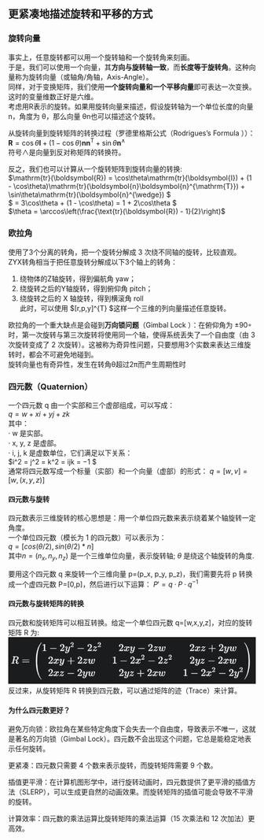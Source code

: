 ## 更紧凑地描述旋转和平移的方式

### 旋转向量
事实上，任意旋转都可以用一个旋转轴和一个旋转角来刻画。  
于是，我们可以使用一个向量，其**方向与旋转轴一致**，而**长度等于旋转角**。这种向量称为旋转向量（或轴角/角轴，Axis-Angle）。  
同样，对于变换矩阵，我们使用**一个旋转向量和一个平移向量**即可表达一次变换。这时的变量维数正好是六维。    
考虑用R表示的旋转。如果用旋转向量来描述，假设旋转轴为一个单位长度的向量n，角度为 θ，那么向量 θn也可以描述这个旋转。  
 
从旋转向量到旋转矩阵的转换过程（罗德里格斯公式（Rodrigues’s Formula ））：  
$\boldsymbol{R} = \cos\theta\boldsymbol{I} + (1 - \cos\theta)\boldsymbol{n}\boldsymbol{n}^{\mathrm{T}} + \sin\theta\boldsymbol{n}^{\wedge}$  
符号∧是向量到反对称矩阵的转换符。  
  
反之，我们也可以计算从一个旋转矩阵到旋转向量的转换:  
$\mathrm{tr}(\boldsymbol{R}) = \cos\theta\mathrm{tr}(\boldsymbol{I}) + (1 - \cos\theta)\mathrm{tr}(\boldsymbol{n}\boldsymbol{n}^{\mathrm{T}}) + \sin\theta\mathrm{tr}(\boldsymbol{n}^{\wedge}) $  
$ = 3\cos\theta + (1 - \cos\theta) = 1 + 2\cos\theta $  
$\theta = \arccos\left(\frac{\text{tr}(\boldsymbol{R}) - 1}{2}\right)$


### 欧拉角
使用了3个分离的转角，把一个旋转分解成 3 次绕不同轴的旋转，比较直观。  
ZYX转角相当于把任意旋转分解成以下3个轴上的转角：
1. 绕物体的Z轴旋转，得到偏航角 yaw；
2. 绕旋转之后的Y轴旋转，得到俯仰角 pitch；
3. 绕旋转之后的 X 轴旋转，得到横滚角 roll  
此时，可以使用 $[r,p,y]^{T} $这样一个三维的列向量描述任意旋转。  

欧拉角的一个重大缺点是会碰到**万向锁问题**（Gimbal Lock ）：在俯仰角为 ±90◦时，第一次旋转与第三次旋转将使用同一个轴，使得系统丢失了一个自由度（由 3 次旋转变成了 2 次旋转）。这被称为奇异性问题，只要想用3个实数来表达三维旋转时，都会不可避免地碰到。  
旋转向量也有奇异性，发生在转角θ超过2π而产生周期性时

### 四元数（Quaternion）
一个四元数 q 由一个实部和三个虚部组成，可以写成：  
$q=w+xi+yj+zk$  
其中：  
· w 是实部。  
· x, y, z 是虚部。  
· i, j, k 是虚数单位，它们满足以下关系：  
$i^2 = j^2 = k^2 = ijk = −1 $   
通常将四元数写成一个标量（实部）和一个向量（虚部）的形式：
$q=[w,v]=[w,(x,y,z)]$   
#### 四元数与旋转
四元数表示三维旋转的核心思想是：用一个单位四元数来表示绕着某个轴旋转一定角度。  
一个单位四元数（模长为 1 的四元数）可以表示为：  
$q = [cos(\theta/2), sin(\theta/2)*n]$  
其中$n=(n_x, n_y, n_z)$ 是一个三维单位向量，表示旋转轴; $\theta$ 是绕这个轴旋转的角度.
  
要用这个四元数 q 来旋转一个三维向量 p=(p_x, p_y, p_z)，我们需要先将 p 转换成一个虚四元数 P=[0,p]，然后进行以下运算：
$P' = q·P·q^{-1}$
#### 四元数与旋转矩阵的转换
四元数和旋转矩阵可以相互转换。给定一个单位四元数 q=[w,x,y,z]，对应的旋转矩阵 R 为:  
![qtor](./img/qtor.png "qtor")    
反过来，从旋转矩阵 R 转换到四元数，可以通过矩阵的迹（Trace）来计算。
  
#### 为什么四元数更好？
避免万向锁：欧拉角在某些特定角度下会失去一个自由度，导致表示不唯一，这就是著名的万向锁（Gimbal Lock）。四元数不会出现这个问题，它总是能稳定地表示任何旋转。

更紧凑：四元数只需要 4 个数来表示旋转，而旋转矩阵需要 9 个数。

插值更平滑：在计算机图形学中，进行旋转动画时，四元数提供了更平滑的插值方法（SLERP），可以生成更自然的动画效果。而旋转矩阵的插值可能会导致不平滑的旋转。

计算效率：四元数的乘法运算比旋转矩阵的乘法运算（15 次乘法和 12 次加法）更高效。
